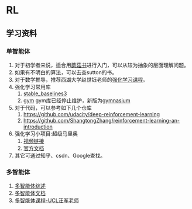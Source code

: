 # RL

## 学习资料

### 单智能体
1. 对于初学者来说，适合用[蘑菇书](https://github.com/datawhalechina/easy-rl)进行入门，可以从较为抽象的层面理解问题。
2. 如果有不明白的算法，可以去查sutton的书。
3. 对于数学推导，推荐西湖大学赵世钰老师的[强化学习课程](https://space.bilibili.com/2044042934)。
4. 强化学习常用库 
    1. [stable_baselines3](https://stable-baselines3.readthedocs.io/en/master/)
    2. [gym](https://www.gymlibrary.dev/) gym库已经停止维护，新版为[gymnasium](https://gymnasium.farama.org/)
5. 对于代码，可以参考如下几个仓库
    1. https://github.com/udacity/deep-reinforcement-learning
    2. https://github.com/ShangtongZhang/reinforcement-learning-an-introduction
6. 强化学习小项目:超级马里奥
    1. [视频链接](https://www.bilibili.com/video/BV1iL411A7zo?p=1&vd_source=6cb2b026ba39234b88653fad0328b4aa)
    2. [官方文档](https://pypi.org/project/gym-super-mario-bros/)
6. 其它可通过知乎、csdn、Google查找。

### 多智能体
1. [多智能体综述](https://cloud.tencent.com/developer/article/1618396)
2. [多智能体文档](https://marl-doc.readthedocs.io/en/latest/paper/)
3. [多智能体课程-UCL汪军老师](https://space.bilibili.com/604515161/channel/seriesdetail?sid=222479)

